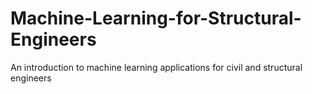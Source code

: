 # Machine-Learning-for-Structural-Engineers
An introduction to machine learning applications for civil and structural engineers
